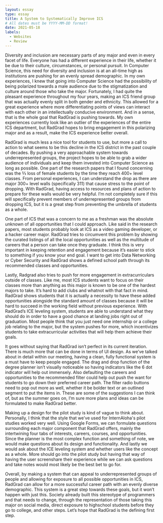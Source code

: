 ```yaml
---
layout: essay
type: essay
title: A System to Systematically Improve ICS
# All dates must be YYYY-MM-DD format!
date: 2021-05-18
labels:
  - Websites
  - Review
---
```


Diversity and inclusion are necessary parts of any major and even in every facet of life. Everyone has had a different experience in their life, whether it be due to their culture, circumstances, or personal pursuit. In Computer Science, this need for diversity and inclusion is at an all-time high as institutions are pushing for an evenly spread demographic. In my own experiences, I knew that going into Computer Science had the possibility of being polarized towards a male audience due to the stigmatization and culture around those who take the major. Fortunately, I had quite the pleasant experience throughout my four years, making an ICS friend group that was actually evenly split in both gender and ethnicity. This allowed for a great experience where more differentiating points of views can interact with each other in an intellectually conducive environment. And in a sense, that is the whole goal that RadGrad is pushing towards. My own experiences currently look like an outlier of the experiences of the entire ICS department, but RadGrad hopes to bring engagement in this polarizing major and as a result, make the ICS experience better overall. 

RadGrad is much less a nice tool for students to use, but more a call to action to what seems to be this decline in the ICS district in the past couple of decades. By pushing a very approachable system towards underrepresented groups, the project hopes to be able to grab a wider audience of individuals and keep them invested into Computer Science as long as possible. One part of the research papers that I found concerning was the ⅔ loss of female students by the time they reach 400+ level classes. From personal experiences, I can understand the drop as there are major 300+ level walls (specifically 311) that cause stress to the point of dropping. With RadGrad, having access to resources and plans of action to prepare for these walls would be very helpful. I’m not completely sure if this will specifically prevent members of underrepresented groups from dropping ICS, but it is a great step from preventing the umbrella of students as a whole.
  
One part of ICS that was a concern to me as a freshman was the absolute unknown of all opportunities that I could approach. Like said in the research papers, most students probably look at ICS as a video gaming developer, or a hacker career major. RadGrad tries to circumvent this problem by showing the curated listings of all the local opportunities as well as the multitude of careers that a person can take once they graduate. I think this is very important in keeping retention and engagement because it’s easier to stick to something if you know your end goal. I want to get into Data Networking or Cyber Security and RadGrad shows a defined school path through its recommended classes and opportunities. 

Lastly, Radgrad also tries to push for more engagement in extracurriculars outside of classes. Like me, most ICS students want to focus on their classes more than anything as this major is known to be one of the hardest majors to take. It’s hard to add clubs and whatnot with that fact in mind. RadGrad shows students that it is actually a necessity to have these added opportunities alongside the standard amount of classes because it will be hard to succeed in the working field without previous experience. With RadGrad’s ICE leveling system, students are able to understand what they should do in order to have a good chance at landing jobs right out of graduation. Most people think that you just need one internship or a college job relating to the major, but the system pushes for more, which incentivizes students to take extracurricular activities that will help them achieve their goals.

It goes without saying that RadGrad isn’t perfect in its current iteration. There is much more that can be done in terms of UI design. As we’ve talked about in detail within our meeting, having a clean, fully functional system is a must have to keep people engaged. The drag and drop function of the degree planner isn’t visually noticeable so having indicators like the 6 dot indicator will help out immensely. Also defaulting the careers and opportunities to the recommended filter could help out push the want for students to go down their preferred career path. The filter radio buttons need to pop out more as well, whether it be bolder text or an outlined segment to put the items in. These are some of the suggestions I can think of, but as the summer goes on, I’m sure more plans and ideas can be formulated to make RadGrad better.

Making up a design for the pilot study is kind of vague to think about. Personally, I think that the style that we've used for InternAloha's pilot studies worked very well. Using Google Forms, we can formulate questions surrounding each major component that RadGrad offers, mainly the intertwining four tabs of interests, careers, courses, and opportunities. Since the planner is the most complex function and something of note, we would make questions about its design and functionality. And lastly we would ask about the ICE leveling system and whether users like the concept as a whole. More should go into the pilot study but having that way of having the user screenshare their experience while we can ask questions and take notes would most likely be the best bet to go for. 

Overall, by making a system that can appeal to underrepresented groups of people and allowing for exposure to all possible opportunities in ICS, RadGrad can allow for a more successful career path with an evenly diverse demographic. This system is a great step towards these goals, but it won’t happen with just this. Society already built this stereotype of programmers and that needs to change, through the representation of those taking this major on social media, direct exposure to highschool students before they go to college, and other steps. Let’s hope that RadGrad is the defining first step.

